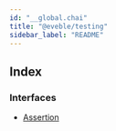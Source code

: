 ```yaml
---
id: "__global.chai"
title: "@eveble/testing"
sidebar_label: "README"
---
```


## Index

### Interfaces

* [Assertion](../interfaces/__global.chai.assertion.md)
